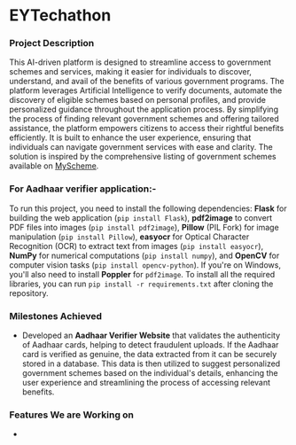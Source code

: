 # EYTechathon

### **Project Description**

This AI-driven platform is designed to streamline access to government schemes and services, making it easier for individuals to discover, understand, and avail of the benefits of various government programs. The platform leverages Artificial Intelligence to verify documents, automate the discovery of eligible schemes based on personal profiles, and provide personalized guidance throughout the application process. By simplifying the process of finding relevant government schemes and offering tailored assistance, the platform empowers citizens to access their rightful benefits efficiently. It is built to enhance the user experience, ensuring that individuals can navigate government services with ease and clarity. The solution is inspired by the comprehensive listing of government schemes available on [MyScheme](https://www.myscheme.gov.in/).

### For Aadhaar verifier application:-

To run this project, you need to install the following dependencies: **Flask** for building the web application (`pip install Flask`), **pdf2image** to convert PDF files into images (`pip install pdf2image`), **Pillow** (PIL Fork) for image manipulation (`pip install Pillow`), **easyocr** for Optical Character Recognition (OCR) to extract text from images (`pip install easyocr`), **NumPy** for numerical computations (`pip install numpy`), and **OpenCV** for computer vision tasks (`pip install opencv-python`). If you're on Windows, you'll also need to install **Poppler** for `pdf2image`. To install all the required libraries, you can run `pip install -r requirements.txt` after cloning the repository.

### Milestones Achieved

- Developed an **Aadhaar Verifier Website** that validates the authenticity of Aadhaar cards, helping to detect fraudulent uploads. If the Aadhaar card is verified as genuine, the data extracted from it can be securely stored in a database. This data is then utilized to suggest personalized government schemes based on the individual's details, enhancing the user experience and streamlining the process of accessing relevant benefits.

### Features We are Working on

-
